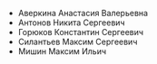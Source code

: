 - Аверкина Анастасия Валерьевна
- Антонов Никита Сергеевич
- Горюков Константин Сергеевич
- Силантьев Максим Сергеевич
- Мишин Максим Ильич